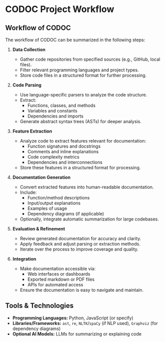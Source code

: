 # CODOC Project Workflow

## Workflow of CODOC

The workflow of CODOC can be summarized in the following steps:

1. **Data Collection**
    - Gather code repositories from specified sources (e.g., GitHub, local files).
    - Filter relevant programming languages and project types.
    - Store code files in a structured format for further processing.

2. **Code Parsing**
    - Use language-specific parsers to analyze the code structure.
    - Extract:
        - Functions, classes, and methods
        - Variables and constants
        - Dependencies and imports
    - Generate abstract syntax trees (ASTs) for deeper analysis.

3. **Feature Extraction**
    - Analyze code to extract features relevant for documentation:
        - Function signatures and docstrings
        - Comments and inline explanations
        - Code complexity metrics
        - Dependencies and interconnections
    - Store these features in a structured format for processing.

4. **Documentation Generation**
    - Convert extracted features into human-readable documentation.
    - Include:
        - Function/method descriptions
        - Input/output explanations
        - Examples of usage
        - Dependency diagrams (if applicable)
    - Optionally, integrate automatic summarization for large codebases.

5. **Evaluation & Refinement**
    - Review generated documentation for accuracy and clarity.
    - Apply feedback and adjust parsing or extraction methods.
    - Iterate over the process to improve coverage and quality.

6. **Integration**
    - Make documentation accessible via:
        - Web interfaces or dashboards
        - Exported markdown or PDF files
        - APIs for automated access
    - Ensure the documentation is easy to navigate and maintain.

## Tools & Technologies

- **Programming Languages:** Python, JavaScript (or specify)
- **Libraries/Frameworks:** `ast`, `re`, `NLTK`/`spaCy` (if NLP used), `Graphviz` (for dependency diagrams)
- **Optional AI Models:** LLMs for summarizing or explaining code

